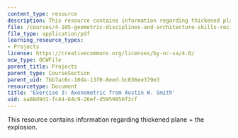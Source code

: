 ```yaml
---
content_type: resource
description: This resource contains information regarding thickened plane + the explosion.
file: /courses/4-105-geometric-disciplines-and-architecture-skills-reciprocal-methodologies-fall-2012/aa88d9d1fc4464c926efd5959856f2cf_MIT4_105F12_Axon_Ex3_AS.pdf
file_type: application/pdf
learning_resource_types:
- Projects
license: https://creativecommons.org/licenses/by-nc-sa/4.0/
ocw_type: OCWFile
parent_title: Projects
parent_type: CourseSection
parent_uid: 7bb7ac6c-10da-13f0-8eed-bc036ee379e3
resourcetype: Document
title: 'Exercise 3: Axonometric from Austin W. Smith'
uid: aa88d9d1-fc44-64c9-26ef-d5959856f2cf
---
```

This resource contains information regarding thickened plane + the explosion.